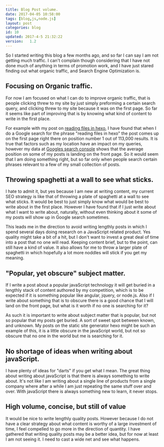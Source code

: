 ```yaml
---
title: Blog Post volume.
date: 2017-04-05 10:58:00
tags: [blog,js,node.js]
layout: post
categories: blog
id: 10
updated: 2017-4-5 21:32:22
version:   1.2
---
```


So I started writing this blog a few months ago, and so far I can say I am not getting much traffic. I can't complain though considering that I have not done much of anything in terms of promotion work, and I have just stared finding out what organic traffic, and Search Engine Optimization is.

<!-- more -->

## Focusing on Organic traffic.

For now I am focused on what I can do to improve organic traffic, that is people clicking threw to my site by just simply preforming a certain search query, and clicking threw to my site because it was on the first page. So far it seems like part of improving that is by knowing what kind of content to write in the first place.

For example with my post on [reading files in hexo](http://dustinpfister.github.io/2017/02/13/hexo-readfile/), I have found that when I do a Google search for the phrase "reading files in hexo" the post comes up on the first page right there on position number 1 out of 113,000 results. It is true that factors such as my location have an impact on my queries, however my data at [Googles search console](https://www.google.com/webmasters/tools/home?hl=en) shows that the average position on some of my posts is landing on the front page. So it would seem that I am doing something right, but so far only when people search certain phrases relevant to a few of my small collection of posts.

## Throwing spaghetti at a wall to see what sticks.

I hate to admit it, but yes because I am new at writing content, my current SEO strategy is like that of throwing a plate of spaghetti at a wall to see what sticks. It would be best to just simply know what would be best to write about in the first place. However I have found that if I just write about what I want to write about, naturally, without even thinking about it some of my posts will show up in Google search sometimes.

This leads me in the direction to avoid writing lengthly posts in which I spend several days doing research on a JavaScript related product. Yes quality might take a bit of a hit, but I don't want to invest a great deal of time into a post that no one will read. Keeping content brief, but to the point, can still have a kind of value. It also allows for me to throw a larger plate of spaghetti in which hopefully a lot more noddles will stick if you get my meaning.

## "Popular, yet obscure" subject matter.

If I write a post about a popular javaScript technology it will get buried in a lengthly stack of content authored by my competition, which is to be expected if it is something popular like angular, jquery, or node.js. Also if I write about something that is to obscure there is a good chance that I will land on the front page, but what is it worth if no one is searching for it?

As such it is important to write about subject matter that is popular, but not so popular that my posts get buried. A sort of sweet spot between known, and unknown. My posts on the static site generator hexo might be such an example of this, it is a little obscure in the javaScript world, but not so obscure that no one in the world but me is searching for it.

## No shortage of ideas when writing about javaScript.

I have plenty of ideas for "darts" if you get what I mean. The great thing about writing about javaScript is that there is always something to write about. It's not like I am writing about a single line of products from a single company where after a while I am just repeating the same stuff over and over. With javaScript there is always something new to learn, it never stops.

## High volume, concise, but still of value

It would be nice to write lengthly quality posts. However because I do not have a clear strategy about what content is worthy of a large investment of time, I feel compelled to go more in the direction of quantity. I have gathered that writing quality posts may be a better idea, but for now at least I am not seeing it. I need to cast a wide net and see what happens.